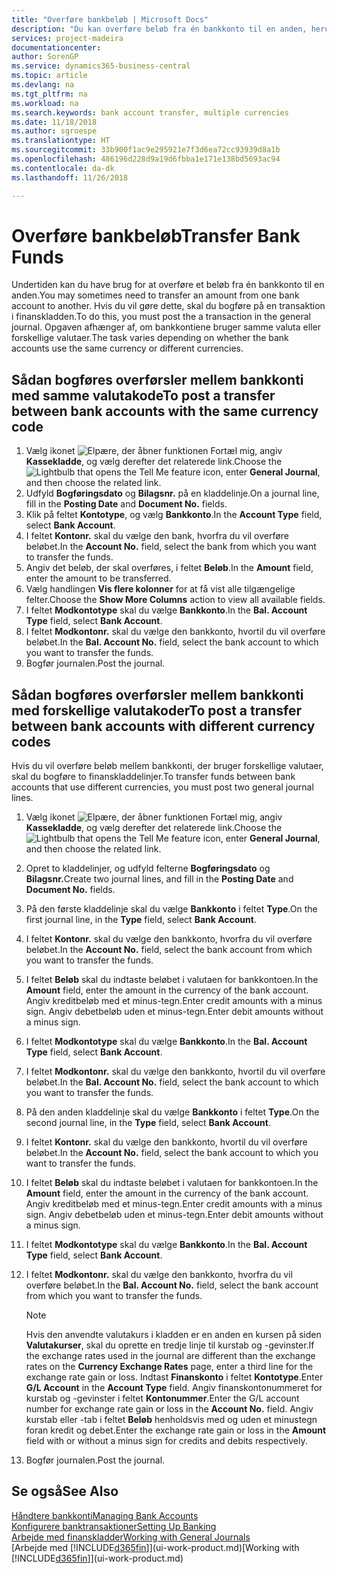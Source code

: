 ```yaml
---
title: "Overføre bankbeløb | Microsoft Docs"
description: "Du kan overføre beløb fra én bankkonto til en anden, herunder forskellige valutaer, ved at bogføre transaktionen i finanskladden."
services: project-madeira
documentationcenter: 
author: SorenGP
ms.service: dynamics365-business-central
ms.topic: article
ms.devlang: na
ms.tgt_pltfrm: na
ms.workload: na
ms.search.keywords: bank account transfer, multiple currencies
ms.date: 11/18/2018
ms.author: sgroespe
ms.translationtype: HT
ms.sourcegitcommit: 33b900f1ac9e295921e7f3d6ea72cc93939d8a1b
ms.openlocfilehash: 486196d228d9a19d6fbba1e171e138bd5693ac94
ms.contentlocale: da-dk
ms.lasthandoff: 11/26/2018

---
```

# <a name="transfer-bank-funds"></a><span data-ttu-id="61222-103">Overføre bankbeløb</span><span class="sxs-lookup"><span data-stu-id="61222-103">Transfer Bank Funds</span></span>
<span data-ttu-id="61222-104">Undertiden kan du have brug for at overføre et beløb fra én bankkonto til en anden.</span><span class="sxs-lookup"><span data-stu-id="61222-104">You may sometimes need to transfer an amount from one bank account to another.</span></span> <span data-ttu-id="61222-105">Hvis du vil gøre dette, skal du bogføre på en transaktion i finanskladden.</span><span class="sxs-lookup"><span data-stu-id="61222-105">To do this, you must post the a transaction in the general journal.</span></span> <span data-ttu-id="61222-106">Opgaven afhænger af, om bankkontiene bruger samme valuta eller forskellige valutaer.</span><span class="sxs-lookup"><span data-stu-id="61222-106">The task varies depending on whether the bank accounts use the same currency or different currencies.</span></span>

## <a name="to-post-a-transfer-between-bank-accounts-with-the-same-currency-code"></a><span data-ttu-id="61222-107">Sådan bogføres overførsler mellem bankkonti med samme valutakode</span><span class="sxs-lookup"><span data-stu-id="61222-107">To post a transfer between bank accounts with the same currency code</span></span>
1. <span data-ttu-id="61222-108">Vælg ikonet ![Elpære, der åbner funktionen Fortæl mig](media/ui-search/search_small.png "Fortæl mig, hvad du vil foretage dig"), angiv **Kassekladde**, og vælg derefter det relaterede link.</span><span class="sxs-lookup"><span data-stu-id="61222-108">Choose the ![Lightbulb that opens the Tell Me feature](media/ui-search/search_small.png "Tell me what you want to do") icon, enter **General Journal**, and then choose the related link.</span></span>
2. <span data-ttu-id="61222-109">Udfyld **Bogføringsdato** og **Bilagsnr.** på en kladdelinje.</span><span class="sxs-lookup"><span data-stu-id="61222-109">On a journal line, fill in the **Posting Date** and **Document No.** fields.</span></span>
3. <span data-ttu-id="61222-110">Klik på feltet **Kontotype**, og vælg **Bankkonto**.</span><span class="sxs-lookup"><span data-stu-id="61222-110">In the **Account Type** field, select **Bank Account**.</span></span>
4. <span data-ttu-id="61222-111">I feltet **Kontonr.** skal du vælge den bank, hvorfra du vil overføre beløbet.</span><span class="sxs-lookup"><span data-stu-id="61222-111">In the **Account No.** field, select the bank from which you want to transfer the funds.</span></span>
5. <span data-ttu-id="61222-112">Angiv det beløb, der skal overføres, i feltet **Beløb**.</span><span class="sxs-lookup"><span data-stu-id="61222-112">In the **Amount** field, enter the amount to be transferred.</span></span>
6. <span data-ttu-id="61222-113">Vælg handlingen **Vis flere kolonner** for at få vist alle tilgængelige felter.</span><span class="sxs-lookup"><span data-stu-id="61222-113">Choose the **Show More Columns** action to view all available fields.</span></span>
7. <span data-ttu-id="61222-114">I feltet **Modkontotype** skal du vælge **Bankkonto**.</span><span class="sxs-lookup"><span data-stu-id="61222-114">In the **Bal. Account Type** field, select **Bank Account**.</span></span>
8. <span data-ttu-id="61222-115">I feltet **Modkontonr.** skal du vælge den bankkonto, hvortil du vil overføre beløbet.</span><span class="sxs-lookup"><span data-stu-id="61222-115">In the **Bal. Account No.** field, select the bank account to which you want to transfer the funds.</span></span>
9. <span data-ttu-id="61222-116">Bogfør journalen.</span><span class="sxs-lookup"><span data-stu-id="61222-116">Post the journal.</span></span>

## <a name="to-post-a-transfer-between-bank-accounts-with-different-currency-codes"></a><span data-ttu-id="61222-117">Sådan bogføres overførsler mellem bankkonti med forskellige valutakoder</span><span class="sxs-lookup"><span data-stu-id="61222-117">To post a transfer between bank accounts with different currency codes</span></span>
<span data-ttu-id="61222-118">Hvis du vil overføre beløb mellem bankkonti, der bruger forskellige valutaer, skal du bogføre to finanskladdelinjer.</span><span class="sxs-lookup"><span data-stu-id="61222-118">To transfer funds between bank accounts that use different currencies, you must post two general journal lines.</span></span>

1. <span data-ttu-id="61222-119">Vælg ikonet ![Elpære, der åbner funktionen Fortæl mig](media/ui-search/search_small.png "Fortæl mig, hvad du vil foretage dig"), angiv **Kassekladde**, og vælg derefter det relaterede link.</span><span class="sxs-lookup"><span data-stu-id="61222-119">Choose the ![Lightbulb that opens the Tell Me feature](media/ui-search/search_small.png "Tell me what you want to do") icon, enter **General Journal**, and then choose the related link.</span></span>
2. <span data-ttu-id="61222-120">Opret to kladdelinjer, og udfyld felterne **Bogføringsdato** og **Bilagsnr.**</span><span class="sxs-lookup"><span data-stu-id="61222-120">Create two journal lines, and fill in the **Posting Date** and **Document No.** fields.</span></span>
3. <span data-ttu-id="61222-121">På den første kladdelinje skal du vælge **Bankkonto** i feltet **Type**.</span><span class="sxs-lookup"><span data-stu-id="61222-121">On the first journal line, in the **Type** field, select **Bank Account**.</span></span>
4. <span data-ttu-id="61222-122">I feltet **Kontonr.** skal du vælge den bankkonto, hvorfra du vil overføre beløbet.</span><span class="sxs-lookup"><span data-stu-id="61222-122">In the **Account No.** field, select the bank account from which you want to transfer the funds.</span></span>
5. <span data-ttu-id="61222-123">I feltet **Beløb** skal du indtaste beløbet i valutaen for bankkontoen.</span><span class="sxs-lookup"><span data-stu-id="61222-123">In the **Amount** field, enter the amount in the currency of the bank account.</span></span> <span data-ttu-id="61222-124">Angiv kreditbeløb med et minus-tegn.</span><span class="sxs-lookup"><span data-stu-id="61222-124">Enter credit amounts with a minus sign.</span></span> <span data-ttu-id="61222-125">Angiv debetbeløb uden et minus-tegn.</span><span class="sxs-lookup"><span data-stu-id="61222-125">Enter debit amounts without a minus sign.</span></span>
6. <span data-ttu-id="61222-126">I feltet **Modkontotype** skal du vælge **Bankkonto**.</span><span class="sxs-lookup"><span data-stu-id="61222-126">In the **Bal. Account Type** field, select **Bank Account**.</span></span>
7. <span data-ttu-id="61222-127">I feltet **Modkontonr.** skal du vælge den bankkonto, hvortil du vil overføre beløbet.</span><span class="sxs-lookup"><span data-stu-id="61222-127">In the **Bal. Account No.** field, select the bank account to which you want to transfer the funds.</span></span>
8. <span data-ttu-id="61222-128">På den anden kladdelinje skal du vælge **Bankkonto** i feltet **Type**.</span><span class="sxs-lookup"><span data-stu-id="61222-128">On the second journal line, in the **Type** field, select **Bank Account**.</span></span>
9. <span data-ttu-id="61222-129">I feltet **Kontonr.** skal du vælge den bankkonto, hvortil du vil overføre beløbet.</span><span class="sxs-lookup"><span data-stu-id="61222-129">In the **Account No.** field, select the bank account to which you want to transfer the funds.</span></span>
10. <span data-ttu-id="61222-130">I feltet **Beløb** skal du indtaste beløbet i valutaen for bankkontoen.</span><span class="sxs-lookup"><span data-stu-id="61222-130">In the **Amount** field, enter the amount in the currency of the bank account.</span></span> <span data-ttu-id="61222-131">Angiv kreditbeløb med et minus-tegn.</span><span class="sxs-lookup"><span data-stu-id="61222-131">Enter credit amounts with a minus sign.</span></span> <span data-ttu-id="61222-132">Angiv debetbeløb uden et minus-tegn.</span><span class="sxs-lookup"><span data-stu-id="61222-132">Enter debit amounts without a minus sign.</span></span>
11. <span data-ttu-id="61222-133">I feltet **Modkontotype** skal du vælge **Bankkonto**.</span><span class="sxs-lookup"><span data-stu-id="61222-133">In the **Bal. Account Type** field, select **Bank Account**.</span></span>  
12. <span data-ttu-id="61222-134">I feltet **Modkontonr.** skal du vælge den bankkonto, hvorfra du vil overføre beløbet.</span><span class="sxs-lookup"><span data-stu-id="61222-134">In the **Bal. Account No.** field, select the bank account from which you want to transfer the funds.</span></span>

    > [!NOTE]  
    > <span data-ttu-id="61222-135">Hvis den anvendte valutakurs i kladden er en anden en kursen på siden **Valutakurser**, skal du oprette en tredje linje til kurstab og -gevinster.</span><span class="sxs-lookup"><span data-stu-id="61222-135">If the exchange rates used in the journal are different than the exchange rates on the **Currency Exchange Rates** page, enter a third line for the exchange rate gain or loss.</span></span> <span data-ttu-id="61222-136">Indtast **Finanskonto** i feltet **Kontotype**.</span><span class="sxs-lookup"><span data-stu-id="61222-136">Enter **G/L Account** in the **Account Type** field.</span></span> <span data-ttu-id="61222-137">Angiv finanskontonummeret for kurstab og -gevinster i feltet **Kontonummer**.</span><span class="sxs-lookup"><span data-stu-id="61222-137">Enter the G/L account number for exchange rate gain or loss in the **Account No.** field.</span></span> <span data-ttu-id="61222-138">Angiv kurstab eller -tab i feltet **Beløb** henholdsvis med og uden et minustegn foran kredit og debet.</span><span class="sxs-lookup"><span data-stu-id="61222-138">Enter the exchange rate gain or loss in the **Amount** field with or without a minus sign for credits and debits respectively.</span></span>
13. <span data-ttu-id="61222-139">Bogfør journalen.</span><span class="sxs-lookup"><span data-stu-id="61222-139">Post the journal.</span></span>

## <a name="see-also"></a><span data-ttu-id="61222-140">Se også</span><span class="sxs-lookup"><span data-stu-id="61222-140">See Also</span></span>
[<span data-ttu-id="61222-141">Håndtere bankkonti</span><span class="sxs-lookup"><span data-stu-id="61222-141">Managing Bank Accounts</span></span>](bank-manage-bank-accounts.md)  
[<span data-ttu-id="61222-142">Konfigurere banktransaktioner</span><span class="sxs-lookup"><span data-stu-id="61222-142">Setting Up Banking</span></span>](bank-setup-banking.md)  
[<span data-ttu-id="61222-143">Arbejde med finanskladder</span><span class="sxs-lookup"><span data-stu-id="61222-143">Working with General Journals</span></span>](ui-work-general-journals.md)  
<span data-ttu-id="61222-144">[Arbejde med [!INCLUDE[d365fin](includes/d365fin_md.md)]](ui-work-product.md)</span><span class="sxs-lookup"><span data-stu-id="61222-144">[Working with [!INCLUDE[d365fin](includes/d365fin_md.md)]](ui-work-product.md)</span></span>

